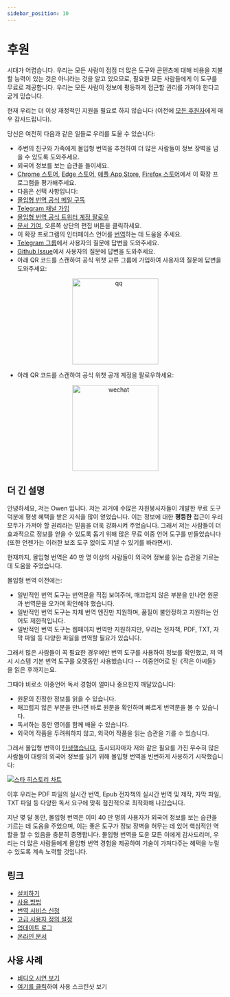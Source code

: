 ```yaml
---
sidebar_position: 10
---
```


# 후원

시대가 어렵습니다. 우리는 모든 사람이 점점 더 많은 도구와 콘텐츠에 대해 비용을 지불할 능력이 있는 것은 아니라는 것을 알고 있으므로, 필요한 모든 사람들에게 이 도구를 무료로 제공합니다. 우리는 모든 사람이 정보에 평등하게 접근할 권리를 가져야 한다고 굳게 믿습니다.

현재 우리는 더 이상 재정적인 지원을 필요로 하지 않습니다 (이전에 [모든 후원자](/docs/thanks)에게 매우 감사드립니다).

당신은 여전히 다음과 같은 일들로 우리를 도울 수 있습니다:

- 주변의 친구와 가족에게 몰입형 번역을 추천하여 더 많은 사람들이 정보 장벽을 넘을 수 있도록 도와주세요.
- 외국어 정보를 보는 습관을 들이세요.
- [Chrome 스토어](https://chrome.google.com/webstore/detail/immersive-translate/bpoadfkcbjbfhfodiogcnhhhpibjhbnh), [Edge 스토어](https://microsoftedge.microsoft.com/addons/detail/%E6%B2%89%E6%B5%B8%E5%BC%8F%E7%BF%BB%E8%AF%91/amkbmndfnliijdhojkpoglbnaaahippg?form=MT001Y&hl=zh-CN&gl=CN), [애플 App Store](https://apps.apple.com/cn/app/%E6%B2%89%E6%B5%B8%E5%BC%8F%E7%BF%BB%E8%AF%91/id6447957425), [Firefox 스토어](https://addons.mozilla.org/zh-CN/firefox/addon/immersive-translate/)에서 이 확장 프로그램을 평가해주세요.
- 다음은 선택 사항입니다:
- [몰입형 번역 공식 메일 구독](https://immersivetranslate.substack.com/)
- [Telegram 채널 가입](https://t.me/immersivetranslate)
- [몰입형 번역 공식 트위터 계정 팔로우](https://twitter.com/immersivetran)
- [문서 기여](https://immersivetranslate.com/), 오른쪽 상단의 편집 버튼을 클릭하세요.
- 이 확장 프로그램의 인터페이스 언어를 [번역](https://crowdin.com/project/immersive-translate)하는 데 도움을 주세요.
- [Telegram 그룹](https://t.me/+rq848Z09nehlOTgx)에서 사용자의 질문에 답변을 도와주세요.
- [Github Issue](https://github.com/immersive-translate/immersive-translate/issues)에서 사용자의 질문에 답변을 도와주세요.
- 아래 QR 코드를 스캔하여 공식 위챗 교류 그룹에 가입하여 사용자의 질문에 답변을 도와주세요:

<div align="center">
<img src="https://s.immersivetranslate.com/static/official-static/assets/wechat-contact3.jpg" width="200" alt="qq"/>
</div>

- 아래 QR 코드를 스캔하여 공식 위챗 공개 계정을 팔로우하세요:

<div align="center">
<img src="https://s.immersivetranslate.com/static/official-static/assets/wechat-qrcode.jpg" width="200" alt="wechat"/>
</div>

## 더 긴 설명

안녕하세요, 저는 Owen 입니다. 저는 과거에 수많은 자원봉사자들이 개발한 무료 도구 덕분에 평생 혜택을 받은 지식을 많이 얻었습니다. 이는 정보에 대한 **평등한** 접근이 우리 모두가 가져야 할 권리라는 믿음을 더욱 강화시켜 주었습니다. 그래서 저는 사람들이 더 효과적으로 정보를 얻을 수 있도록 돕기 위해 많은 무료 이중 언어 도구를 만들었습니다 (또한 언젠가는 이러한 보조 도구 없이도 지낼 수 있기를 바라면서).

현재까지, 몰입형 번역은 40 만 명 이상의 사람들이 외국어 정보를 읽는 습관을 기르는 데 도움을 주었습니다.

몰입형 번역 이전에는:

- 일반적인 번역 도구는 번역문을 직접 보여주며, 매끄럽지 않은 부분을 만나면 원문과 번역문을 오가며 확인해야 했습니다.
- 일반적인 번역 도구는 자체 번역 엔진만 지원하며, 품질이 불안정하고 지원하는 언어도 제한적입니다.
- 일반적인 번역 도구는 웹페이지 번역만 지원하지만, 우리는 전자책, PDF, TXT, 자막 파일 등 다양한 파일을 번역할 필요가 있습니다.

그래서 많은 사람들이 꼭 필요한 경우에만 번역 도구를 사용하여 정보를 확인했고, 저 역시 시스템 기본 번역 도구를 오랫동안 사용했습니다 -- 이중언어로 된《작은 아씨들》을 읽은 후까지는요.

그때야 비로소 이중언어 독서 경험이 얼마나 중요한지 깨달았습니다:

- 원문의 진정한 정보를 읽을 수 있습니다.
- 매끄럽지 않은 부분을 만나면 바로 원문을 확인하며 빠르게 번역문을 볼 수 있습니다.
- 독서하는 동안 영어를 함께 배울 수 있습니다.
- 외국어 작품을 두려워하지 않고, 외국어 작품을 읽는 습관을 기를 수 있습니다.

그래서 몰입형 번역이 [탄생했습니다](https://twitter.com/OwenYoungZh/status/1588792579596111872), 출시되자마자 저와 같은 필요를 가진 무수히 많은 사람들이 대량의 외국어 정보를 읽기 위해 몰입형 번역을 빈번하게 사용하기 시작했습니다:

[![스타 히스토리 차트](https://api.star-history.com/svg?repos=immersive-translate/immersive-translate&type=Date)](https://star-history.com/#immersive-translate/immersive-translate&Date)

이후 우리는 PDF 파일의 실시간 번역, Epub 전자책의 실시간 번역 및 제작, 자막 파일, TXT 파일 등 다양한 독서 요구에 맞춰 점진적으로 최적화해 나갔습니다.

지난 몇 달 동안, 몰입형 번역은 이미 40 만 명의 사용자가 외국어 정보를 보는 습관을 기르는 데 도움을 주었으며, 이는 좋은 도구가 정보 장벽을 허무는 데 있어 핵심적인 역할을 할 수 있음을 충분히 증명합니다. 몰입형 번역을 도운 모든 이에게 감사드리며, 우리는 더 많은 사람들에게 몰입형 번역 경험을 제공하여 기술이 가져다주는 혜택을 누릴 수 있도록 계속 노력할 것입니다.

## 링크

- [설치하기](/docs/installation)
- [사용 방법](/docs/usage)
- [번역 서비스 신청](/docs/services)
- [고급 사용자 정의 설정](/docs/advanced)
- [업데이트 로그](/docs/CHANGELOG)
- [온라인 문서](/docs/installation)

## 사용 사례

- [비디오 시연 보기](https://www.youtube.com/watch?v=sQevumpUprc)
- [여기를 클릭](/docs/usecase)하여 사용 스크린샷 보기
